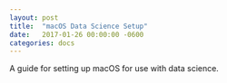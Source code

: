 ```yaml
---
layout: post
title:  "macOS Data Science Setup"
date:   2017-01-26 00:00:00 -0600
categories: docs
---
```

A guide for setting up macOS for use with data science.
